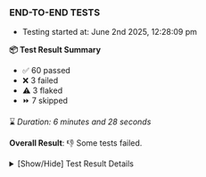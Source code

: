 ### END-TO-END TESTS

- Testing started at: June 2nd 2025, 12:28:09 pm

**📦 Test Result Summary**

- ✅ 60 passed
- ❌ 3 failed
- ⚠️ 3 flaked
- ⏩ 7 skipped

⌛ _Duration: 6 minutes and 28 seconds_

**Overall Result**: 👎 Some tests failed.



<details>
    <summary>[Show/Hide] Test Result Details</summary>
    <div markdown="1">

| Test | Browser | Test Case | Tags | Result |
| :---: | :---: | :--- | :---: | :---: |
| 1 | chromium-meshery-provider | Search a Model and Export it |  | ❌ |
| 2 | chromium-meshery-provider | Import a Model via File Import |  | ➖ |
| 3 | chromium-meshery-provider | Import a Model via Url Import |  | ➖ |
| 4 | chromium-meshery-provider | Import a Model via CSV Import |  | ➖ |
| 5 | chromium-meshery-provider | Transition to disconnected state and then back to connected state | unstable | ⚠️ |
| 6 | chromium-meshery-provider | Transition to ignored state and then back to connected state | unstable | ⚠️ |
| 7 | chromium-meshery-provider | Transition to not found state and then back to connected state | unstable | ⚠️ |
| 8 | chromium-meshery-provider | Delete Kubernetes cluster connections | unstable | ⚠️ |
| 9 | chromium-meshery-provider | Configure Existing Istio adapter through Mesh Adapter URL from Management page | unstable | ⚠️ |
| 10 | chromium-local-provider | Add a cluster connection by uploading kubeconfig file | unstable | ⚠️ |
| 11 | chromium-local-provider | Transition to disconnected state and then back to connected state | unstable | ⚠️ |
| 12 | chromium-local-provider | Transition to ignored state and then back to connected state | unstable | ⚠️ |
| 13 | chromium-local-provider | Transition to not found state and then back to connected state | unstable | ⚠️ |
| 14 | chromium-local-provider | Delete Kubernetes cluster connections | unstable | ⚠️ |
| 15 | chromium-local-provider | Search a Model and Export it |  | ❌ |
| 16 | chromium-local-provider | Import a Model via File Import |  | ➖ |
| 17 | chromium-local-provider | Import a Model via Url Import |  | ➖ |
| 18 | chromium-local-provider | Import a Model via CSV Import |  | ➖ |
| 19 | chromium-local-provider | Compare test of a performance profile with load generator &quot;fortio&quot; and service mesh &quot;None&quot; |  | ❌ |
| 20 | chromium-local-provider | Delete a performance profile with load generator &quot;fortio&quot; and service mesh &quot;None&quot; |  | ➖ |

</div>
</details>


<!-- To see the full report, please visit our CI/CD pipeline with reporter. -->